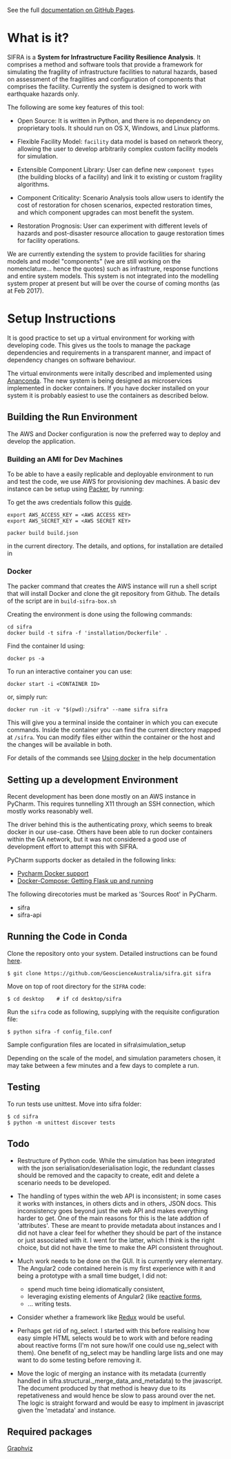 See the full [documentation on GitHub Pages](http://geoscienceaustralia.github.io/sifra/index.html).


# What is it?

SIFRA is a **System for Infrastructure Facility Resilience Analysis**.
It comprises a method and software tools that provide a framework
for simulating the fragility of infrastructure facilities to natural
hazards, based on assessment of the fragilities and configuration of
components that comprises the facility. Currently the system is
designed to work with earthquake hazards only.

The following are some key features of this tool:

- Open Source: It is written in Python, and there is no
  dependency on proprietary tools. It should run on OS X, Windows, and
  Linux platforms.

- Flexible Facility Model: ``facility`` data model is based on network
  theory, allowing the user to develop arbitrarily complex custom
  facility models for simulation.

- Extensible Component Library: User can define new ``component types``
  (the building blocks of a facility) and link it to existing or
  custom fragility algorithms.

- Component Criticality: Scenario Analysis tools allow users to
  identify the cost of restoration for chosen scenarios, expected
  restoration times, and which component upgrades can most benefit
  the system.

- Restoration Prognosis: User can experiment with different levels of
  hazards and post-disaster resource allocation to gauge restoration
  times for facility operations.


We are currently extending the system to provide facilities for sharing models
and model "components" (we are still working on the nomenclature... hence the
quotes) such as infrastrure, response functions and entire system models. This
system is not integrated into the modelling system proper at present but will be
over the course of coming months (as at Feb 2017).


# Setup Instructions

It is good practice to set up a virtual environment for working with
developing code. This gives us the tools to manage the package
dependencies and requirements in a transparent manner, and impact of
dependency changes on software behaviour.

The virtual environments were initally described and implemented using
[Ananconda](https://www.continuum.io/). The new system is being designed as
microservices implemented in docker containers. If you have docker installed on
your system it is probably easiest to use the containers as described below.

## Building the Run Environment

The AWS and Docker configuration is now the preferred way to deploy and develop
 the application.

### Building an AMI for Dev Machines

To be able to have a easily replicable and deployable environment to run and 
test the code, we use AWS for provisioning dev machines. A basic dev instance can 
be setup using [Packer](https://www.packer.io/intro/), by running:

To get the aws credentials follow this [guide](https://docs.aws.amazon.com/IAM/latest/UserGuide/id_credentials_access-keys.html).

```
export AWS_ACCESS_KEY = <AWS ACCESS KEY>
export AWS_SECRET_KEY = <AWS SECRET KEY>

packer build build.json
```

in the current directory. The details, and options, for installation
are detailed in 

### Docker
The packer command that creates the AWS instance will run a 
shell script that will install Docker and clone the git repository
from Github. The details of the script are in `build-sifra-box.sh`

Creating the environment is done using the following commands:
```
cd sifra
docker build -t sifra -f 'installation/Dockerfile' .
```

Find the container Id using:

```
docker ps -a
```

To run an interactive container you can use:

```
docker start -i <CONTAINER ID>
```
or, simply run:

```
docker run -it -v "$(pwd):/sifra" --name sifra sifra
```


This will give you a terminal inside the container in which you can execute
commands. Inside the container you can find the current directory mapped at
`/sifra`. You can modify files either within the container or the host and the
changes will be available in both.


For details of the commands see 
[Using docker](https://geoscienceaustralia.github.io/sifra/ch03_installation.html)
in the help documentation

## Setting up a development Environment
Recent development has been done mostly on an AWS instance in PyCharm. This
requires tunnelling X11 through an SSH connection, which mostly works reasonably
well. 

The driver behind this is the authenticating proxy, which seems to break
docker in our use-case. Others have been able to run docker containers within
the GA network, but it was not considered a good use of development effort 
to attempt this with SIFRA.

PyCharm supports docker as detailed in the following links:

- [Pycharm Docker support](https://www.jetbrains.com/help/pycharm/docker.html)
- [Docker-Compose: Getting Flask up and running](https://blog.jetbrains.com/pycharm/2017/03/docker-compose-getting-flask-up-and-running/)

The following direcotories must be marked as 'Sources Root' in PyCharm. 

- sifra
- sifra-api

## Running the Code in Conda

Clone the repository onto your system. Detailed instructions can
be found [here](https://help.github.com/articles/cloning-a-repository/).

    $ git clone https://github.com/GeoscienceAustralia/sifra.git sifra

Move on top of root directory for the ``SIFRA`` code:

    $ cd desktop    # if cd desktop/sifra

Run the `sifra` code as following, supplying with the requisite configuration
file:

    $ python sifra -f config_file.conf

Sample configuration files are located in sifra\simulation_setup

Depending on the scale of the model, and simulation parameters chosen,
it may take between a few minutes and a few days to complete a run.

## Testing

To run tests use unittest. Move into sifra folder:

    $ cd sifra
    $ python -m unittest discover tests

## Todo

- Restructure of Python code. While the simulation has been integrated with
  the json serialisation/deserialisation logic, the redundant classes should
  be removed and the capacity to create, edit and delete a scenario needs to 
  be developed.

- The handling of types within the web API is inconsistent; in some cases it
  works with instances, in others dicts and in others, JSON docs. This
  inconsistency goes beyond just the web API and makes everything harder to get.
  One of the main reasons for this is the late addtion of 'attributes'. These
  are meant to provide metadata about instances and I did not have a clear
  feel for whether they should be part of the instance or just associated with
  it. I went for the latter, which I think is the right choice, but did not
  have the time to make the API consistent throughout.

- Much work needs to be done on the GUI. It is currently very elementary. The
  Angular2 code contained herein is my first experience with it and being a
  prototype with a small time budget, I did not:
  - spend much time being idiomatically consistent,
  - leveraging existing elements of Angular2 (like
    [reactive forms](https://angular.io/docs/ts/latest/guide/reactive-forms.html),
  - ... writing tests.

- Consider whether a framework like [Redux](http://redux.js.org/) would be useful.

- Perhaps get rid of ng\_select. I started with this before realising how easy
  simple HTML selects would be to work with and before reading about reactive
  forms (I'm not sure how/if one could use ng\_select with them). One benefit of
  ng\_select may be handling large lists and one may want to do some testing
  before removing it.

- Move the logic of merging an instance with its metadata (currently handled in
  sifra.structural.\_merge\_data\_and\_metadata) to the javascript. The document
  produced by that method is heavy due to its repetativeness and would hence be
  slow to pass around over the net. The logic is straight forward and would be
  easy to implment in javascript given the 'metadata' and instance.

## Required packages

[Graphviz](http://graphviz.org/download/)